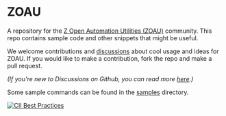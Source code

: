 # ZOAU

A repository for the [Z Open Automation Utilities (ZOAU)](https://www.ibm.com/docs/en/zoau) community.  This repo contains sample code and other snippets that might be useful.

We welcome contributions and [discussions](https://github.com/IBM/zoau/discussions) about cool usage and ideas for ZOAU.  If you would like to make a contribution, fork the repo and make a pull request.

*(If you're new to Discussions on Github, you can read more [here](https://docs.github.com/en/discussions/collaborating-with-your-community-using-discussions/about-discussions).)*

Some sample commands can be found in the [samples](samples) directory.

[![CII Best Practices](https://bestpractices.coreinfrastructure.org/projects/5868/badge)](https://bestpractices.coreinfrastructure.org/projects/5868)
